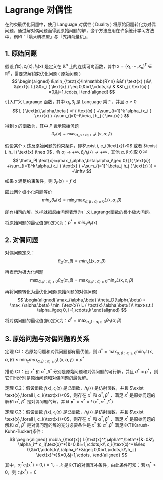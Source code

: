 # Lagrange 对偶性

在约束最优化问题中，使用 Language 对偶性 ( Duality ) 将原始问题转化为对偶问题，通过解对偶问题而得到原始问题的解，这个方法应用在许多统计学习方法中。例如：「最大熵模型」与「支持向量机」。

## 1. 原始问题

假设 $f ( \text{x} ) ,c_i ( \text{x} ) ,h_j ( \text{x} )$ 是定义在 $\mathbb{R}^n$ 上的连续可向函数，其中 $\text{x}= ( x_1,\cdots,x_n )^T \in\mathbb{R}^n$，需要求解约束优化问题 ( 原始问题 )
$$
\begin{aligned}
  &\min_{\text{x}\in\mathbb{R}^n} &&f ( \text{x} ) &\\
  &\text{s.t.} &&c_i ( \text{x} ) \leq 0,&i=1,\cdots,k\\
  &             &&h_j ( \text{x} ) =0,&j=1,\cdots,l
\end{aligned}
$$

引入广义 Lagrange 函数，其中 $\alpha_i,\beta_j$ 是 Language 乘子，并且 $\alpha\geq 0$
$$
L ( \text{x},\alpha,\beta ) =f ( \text{x} ) +\sum_{i=1}^k \alpha_i c_i ( \text{x} ) +\sum_{j=1}^l\beta_j h_j ( \text{x} )
$$

得到 $\text{x}$ 的函数为，其中 $P$ 表示原始问题
$$
\theta_P ( \text{x} ) =\max_{\alpha,\beta: \alpha_i\geq 0} L ( \text{x},\alpha,\beta )
$$

假设某个 $\text{x}$ 违反原始问题的约束条件，即$\exist i, c_i(\text{x})>0$ 或者 $\exist j, h_j ( \text{x} )\neq 0$，令 $\alpha_i\rightarrow + \infty, \beta_j h_j ( \text{x} )\rightarrow +\infty$，其他 $\alpha,\beta$ 均取 $0$ 得
$$
\theta_P( \text{x})=\max_{\alpha,\beta:\alpha_i\geq 0}
  [f( \text{x}) +\sum_{i=1}^k \alpha_i c_i ( \text{x} ) +\sum_{j=1}^l\beta_j h_j ( \text{x} )]
  = +\infty
$$

如果 $\text{x}$ 满足约束条件，则 $\theta_P(\text{x})=f ( \text{x} )$

因此两个极小化问题等价
$$
min_{\text{x}}\theta_P( \text{x})=\min_{\text{x}}\max_{\alpha,\beta:\alpha_i\geq 0} L ( \text{x},\alpha,\beta )
$$

即有相同的解，这样就把原始问题表示为广义 Lagrange函数的极小极大问题。

将原始问题的最优值(解)定义为：$p^*=min_{\text{x}}\theta_P( \text{x})$

## 2. 对偶问题

对偶问题定义：
$$
\theta_D(\alpha,\beta)=min_{\text{x}} L ( \text{x},\alpha,\beta )
$$

再表示为极大化问题
$$
\max_{\alpha,\beta:\alpha_i\geq 0} \theta_D(\alpha,\beta) = \max_{\alpha,\beta:\alpha_i\geq 0} \min_{\text{x}} L ( \text{x},\alpha,\beta )
$$

再将问题转化为最优化问题(原始问题的对偶问题)
$$
\begin{aligned}
  \max_{\alpha,\beta} \theta_D(\alpha,\beta) = \max_{\alpha,\beta} \min_{\text{x}} L ( \text{x},\alpha,\beta )\\
\text{s.t.} \alpha_i\geq 0, i=1,\cdots,k
\end{aligned}
$$

将对偶问题的最优值(解)定义为：$d^*=\max_{\alpha,\beta:\alpha_i\geq 0}\theta_D(\alpha,\beta)$

## 3. 原始问题与对偶问题的关系

定理 C.1：若原始问题和对偶问题都有最优值，则 $d^*=\max_{\alpha,\beta:\alpha_i\geq 0}\min_{\text{x}} L ( \text{x},\alpha,\beta )\leq \min_{\text{x}} max_{\alpha,\beta:\alpha_i\geq 0} L ( \text{x},\alpha,\beta )=p^*$

推论 C.1：设 $x^*$ 和 $\alpha^*,\beta^*$ 分别是原始问题和对偶问题的可行解，并且 $d^*=p^*$，则它们也分别是原始问题和对偶问题的最优解。

定理 C.2：假设函数 $f(\text{x}),c_i(\text{x})$ 是凸函数，$h_j(\text{x})$ 是仿射函数，并且 $\exist \text{x},\forall i, c_i(\text{x})<0$，则存在 $x^*$ 和 $\alpha^*,\beta^*$ ，满足  $x^*$ 是原始问题的解和 $\alpha^*,\beta^*$ 是对偶问题的解，并且 $p^*=d^*=L( \text{x}^*,\alpha^*,\beta^*)$

定理 C.3：假设函数 $f(\text{x}),c_i(\text{x})$ 是凸函数，$h_j(\text{x})$ 是仿射函数，并且 $\exist \text{x},\forall i, c_i(\text{x})<0$，则存在 $x^*$ 和 $\alpha^*,\beta^*$ ，满足  $x^*$ 是原始问题的解和 $\alpha^*,\beta^*$ 是对偶问题的解的充分必要条件是 $x^*$ 和 $\alpha^*,\beta^*$ 满足KKT(Karush-Kuhn-Tucker)条件：
$$
\begin{aligned}
  \nabla_{\text{x}} L(\text{x}^*,\alpha^*,\beta^*)&=0&\\
  \alpha_i^* c_i(\text{x}^*)&=0,&i=1,\cdots,k\\
  c_i(\text{x}^*)&\leq 0,&i=1,\cdots,k\\
  \alpha_i^*&\geq 0,&i=1,\cdots,k\\
  h_j ( \text{x}^*)&=0,&j=1,\cdots,l
\end{aligned}
$$

其中，$\alpha_i^* c_i(\text{x}^*)=0,i=1,\cdots,k$ 是KKT的对偶互补条件，由此条件可知：若 $\alpha_i^*>0$，则 $c_i(\text{x}^*)=0$